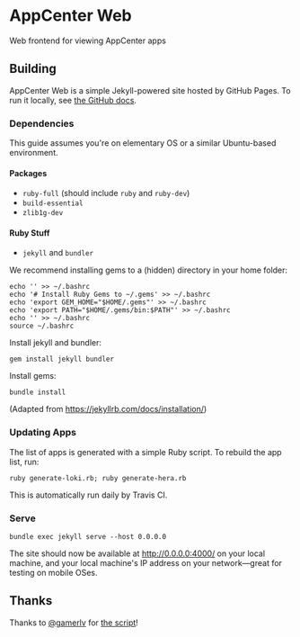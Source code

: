 # AppCenter Web

Web frontend for viewing AppCenter apps

## Building

AppCenter Web is a simple Jekyll-powered site hosted by GitHub Pages. To run it locally, see [the GitHub docs](https://help.github.com/articles/setting-up-your-github-pages-site-locally-with-jekyll/).

### Dependencies

This guide assumes you're on elementary OS or a similar Ubuntu-based environment.

#### Packages

- `ruby-full` (should include `ruby` and `ruby-dev`)
- `build-essential`
- `zlib1g-dev`

#### Ruby Stuff

- `jekyll` and `bundler`

We recommend installing gems to a (hidden) directory in your home folder:

```shell
echo '' >> ~/.bashrc
echo '# Install Ruby Gems to ~/.gems' >> ~/.bashrc
echo 'export GEM_HOME="$HOME/.gems"' >> ~/.bashrc
echo 'export PATH="$HOME/.gems/bin:$PATH"' >> ~/.bashrc
echo '' >> ~/.bashrc
source ~/.bashrc
```

Install jekyll and bundler:

```shell
gem install jekyll bundler
```

Install gems:

```shell
bundle install
```

(Adapted from https://jekyllrb.com/docs/installation/)

### Updating Apps

The list of apps is generated with a simple Ruby script. To rebuild the app list, run:

```shell
ruby generate-loki.rb; ruby generate-hera.rb
```

This is automatically run daily by Travis CI.

### Serve

```shell
bundle exec jekyll serve --host 0.0.0.0
```

The site should now be available at http://0.0.0.0:4000/ on your local machine, and your local machine's IP address on your network—great for testing on mobile OSes.

## Thanks

Thanks to [@gamerlv](https://github.com/gamerlv) for [the script](https://gist.github.com/gamerlv/4bb5e59415f239e8c79ff1d473e54520)!
